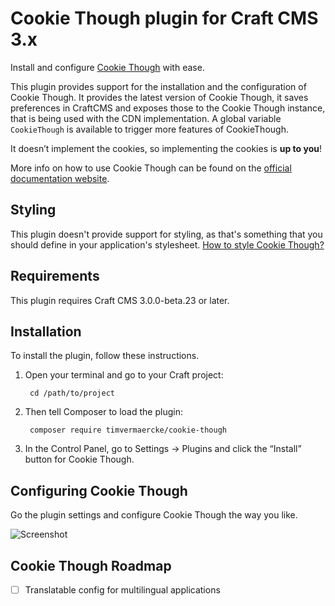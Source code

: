 # Cookie Though plugin for Craft CMS 3.x

Install and configure [Cookie Though](https://cookiethough.dev/) with ease.

This plugin provides support for the installation and the configuration of Cookie Though. It provides the latest version of Cookie Though, it saves preferences in CraftCMS and exposes those to the Cookie Though instance, that is being used with the CDN implementation. A global variable `CookieThough` is available to trigger more features of CookieThough.

It doesn’t implement the cookies, so implementing the cookies is **up to you**!

More info on how to use Cookie Though can be found on the [official documentation website](https://cookiethough.dev/api/).

## Styling

This plugin doesn't provide support for styling, as that's something that you should define in your application's stylesheet. [How to style Cookie Though?](https://cookiethough.dev/styling/)

## Requirements

This plugin requires Craft CMS 3.0.0-beta.23 or later.

## Installation

To install the plugin, follow these instructions.

1. Open your terminal and go to your Craft project:

        cd /path/to/project

2. Then tell Composer to load the plugin:

        composer require timvermaercke/cookie-though

3. In the Control Panel, go to Settings → Plugins and click the “Install” button for Cookie Though.

## Configuring Cookie Though

Go the plugin settings and configure Cookie Though the way you like.

![Screenshot](resources/img/screenshot.png)

## Cookie Though Roadmap

* [ ] Translatable config for multilingual applications
